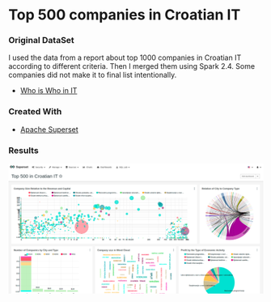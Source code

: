 
Top 500 companies in Croatian IT
=======================================================



### Original DataSet

I used the data from a report about top 1000 companies in Croatian IT according to different criteria.
Then I merged them using Spark 2.4. Some companies did not make it to final list intentionally. 

* [Who is Who in IT](https://whoiswhoinit.com/novosti/29-najboljih-1000-hrvatskih-visoko-tehnoloskih-tvrtki-po-kriteriju-kapitala-i-rezervi)


### Created With

* [Apache Superset](https://superset.incubator.apache.org/)


### Results

![Top 500 Dashboard - Matko Soric](https://raw.githubusercontent.com/matkosoric/Data-Visualizations/master/Superset/Top500/1.dashboard.png?raw=true "Top 500 Dashboard - Matko Soric")



